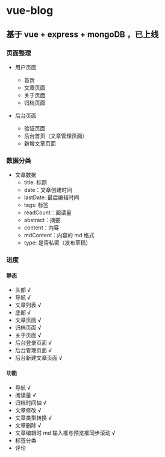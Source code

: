 # vue-blog

## 基于 vue + express + mongoDB ，已上线


### 页面整理

- 用户页面
  - 首页
  - 文章页面
  - 关于页面
  - 归档页面


- 后台页面
  - 验证页面
  - 后台首页（文章管理页面）
  - 新增文章页面

### 数据分类

- 文章数据
  - title: 标题
  - date：文章创建时间
  - lastDate: 最后编辑时间
  - tags: 标签
  - readCount：阅读量
  - abstract：摘要
  - content：内容
  - mdContent：内容的 md 格式
  - type: 是否私密（发布草稿）


### 进度

#### 静态

- 头部 √
- 导航 √
- 文章列表 √
- 底部 √
- 文章页面 √
- 归档页面 √
- 关于页面 √
- 后台登录页面 √
- 后台管理页面 √
- 后台新建文章页面 √

#### 功能

- 导航 √
- 阅读量 √
- 归档时间轴 √
- 文章修改 √
- 文章类型转换 √
- 文章删除 √
- 文章编辑时 md 输入框与预览框同步滚动 √
- 标签分类
- 评论


